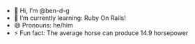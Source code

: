 - 👋 Hi, I’m @ben-d-g
- 🌱 I’m currently learning: Ruby On Rails!
- 😄 Pronouns: he/him
- ⚡ Fun fact: The average horse can produce 14.9 horsepower

<!---
ben-d-g/ben-d-g is a ✨ special ✨ repository because its `README.md` (this file) appears on your GitHub profile.
You can click the Preview link to take a look at your changes.
--->
